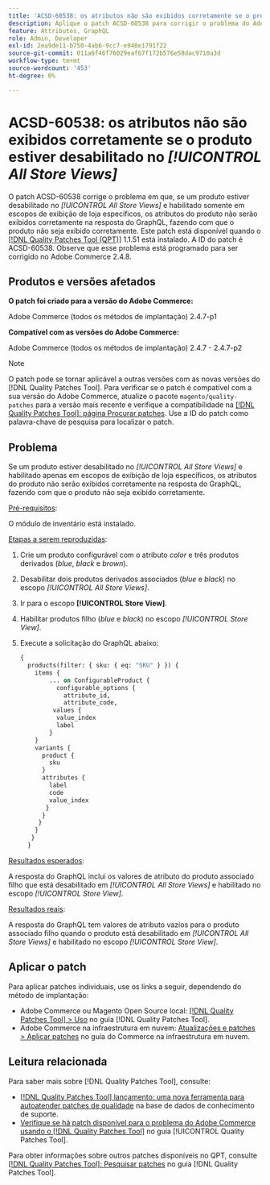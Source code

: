 ```yaml
---
title: 'ACSD-60538: os atributos não são exibidos corretamente se o produto estiver desabilitado no [!UICONTROL All Store Views]'
description: Aplique o patch ACSD-60538 para corrigir o problema do Adobe Commerce em que, se um produto estiver desativado em *Todas as exibições da loja* e ativado apenas em escopos específicos de exibição da loja, os atributos do produto não são exibidos corretamente na resposta do GraphQL, fazendo com que o produto não seja exibido corretamente.
feature: Attributes, GraphQL
role: Admin, Developer
exl-id: 2ea9de11-b750-4ab6-9cc7-e940e1791f22
source-git-commit: 011a6f46f76029eaf67f172b576e58dac9710a3d
workflow-type: tm+mt
source-wordcount: '453'
ht-degree: 0%

---
```


# ACSD-60538: os atributos não são exibidos corretamente se o produto estiver desabilitado no *[!UICONTROL All Store Views]*

O patch ACSD-60538 corrige o problema em que, se um produto estiver desabilitado no *[!UICONTROL All Store Views]* e habilitado somente em escopos de exibição de loja específicos, os atributos do produto não serão exibidos corretamente na resposta do GraphQL, fazendo com que o produto não seja exibido corretamente. Este patch está disponível quando o [[!DNL Quality Patches Tool (QPT)]](https://experienceleague.adobe.com/pt-br/docs/commerce-operations/tools/quality-patches-tool/quality-patches-tool-to-self-serve-quality-patches) 1.1.51 está instalado. A ID do patch é ACSD-60538. Observe que esse problema está programado para ser corrigido no Adobe Commerce 2.4.8.

## Produtos e versões afetados

**O patch foi criado para a versão do Adobe Commerce:**

Adobe Commerce (todos os métodos de implantação) 2.4.7-p1

**Compatível com as versões do Adobe Commerce:**

Adobe Commerce (todos os métodos de implantação) 2.4.7 - 2.4.7-p2

>[!NOTE]
>
>O patch pode se tornar aplicável a outras versões com as novas versões do [!DNL Quality Patches Tool]. Para verificar se o patch é compatível com a sua versão do Adobe Commerce, atualize o pacote `magento/quality-patches` para a versão mais recente e verifique a compatibilidade na [[!DNL Quality Patches Tool]: página Procurar patches](https://experienceleague.adobe.com/tools/commerce-quality-patches/index.html?lang=pt-BR). Use a ID do patch como palavra-chave de pesquisa para localizar o patch.

## Problema

Se um produto estiver desabilitado no *[!UICONTROL All Store Views]* e habilitado apenas em escopos de exibição de loja específicos, os atributos do produto não serão exibidos corretamente na resposta do GraphQL, fazendo com que o produto não seja exibido corretamente.

<u>Pré-requisitos</u>:

O módulo de inventário está instalado.

<u>Etapas a serem reproduzidas</u>:

1. Crie um produto configurável com o atributo *color* e três produtos derivados (*blue*, *black* e *brown*).
1. Desabilitar dois produtos derivados associados (*blue* e *black*) no escopo *[!UICONTROL All Store Views]*.
1. Ir para o escopo **[!UICONTROL Store View]**.
1. Habilitar produtos filho (*blue* e *black*) no escopo *[!UICONTROL Store View]*.
1. Execute a solicitação do GraphQL abaixo:

   ```GraphQL
   {
     products(filter: { sku: { eq: "SKU" } }) {
       items {
           ... on ConfigurableProduct {
             configurable_options {
               attribute_id,
               attribute_code,
            values {
             value_index
             label
           }
       }
       variants {
         product {
           sku
         }
         attributes {
           label
           code
           value_index
          }
         }
        }
       }
      }
     }  
   ```

<u>Resultados esperados</u>:

A resposta do GraphQL inclui os valores de atributo do produto associado filho que está desabilitado em *[!UICONTROL All Store Views]* e habilitado no escopo *[!UICONTROL Store View]*.

<u>Resultados reais</u>:

A resposta do GraphQL tem valores de atributo vazios para o produto associado filho quando o produto está desabilitado em *[!UICONTROL All Store Views]* e habilitado no escopo *[!UICONTROL Store View]*.

## Aplicar o patch

Para aplicar patches individuais, use os links a seguir, dependendo do método de implantação:

* Adobe Commerce ou Magento Open Source local: [[!DNL Quality Patches Tool] > Uso](/help/tools/quality-patches-tool/usage.md) no guia [!DNL Quality Patches Tool].
* Adobe Commerce na infraestrutura em nuvem: [Atualizações e patches > Aplicar patches](https://experienceleague.adobe.com/docs/commerce-cloud-service/user-guide/develop/upgrade/apply-patches.html?lang=pt-BR) no guia do Commerce na infraestrutura em nuvem.

## Leitura relacionada

Para saber mais sobre [!DNL Quality Patches Tool], consulte:

* [[!DNL Quality Patches Tool] lançamento: uma nova ferramenta para autoatender patches de qualidade](https://experienceleague.adobe.com/pt-br/docs/commerce-operations/tools/quality-patches-tool/quality-patches-tool-to-self-serve-quality-patches) na base de dados de conhecimento de suporte.
* [Verifique se há patch disponível para o problema do Adobe Commerce usando o  [!DNL Quality Patches Tool]](/help/tools/quality-patches-tool/patches-available-in-qpt/check-patch-for-magento-issue-with-magento-quality-patches.md) no guia [!UICONTROL Quality Patches Tool].


Para obter informações sobre outros patches disponíveis no QPT, consulte [[!DNL Quality Patches Tool]: Pesquisar patches](https://experienceleague.adobe.com/tools/commerce-quality-patches/index.html?lang=pt-BR) no guia [!DNL Quality Patches Tool].
